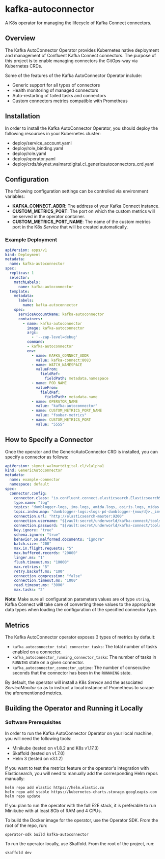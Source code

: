 # kafka-autoconnector

A K8s operator for managing the lifecycle of Kafka Connect connectors.

## Overview

The Kafka AutoConnector Operator provides Kubernetes native deployment and management of Confluent Kafka Connect connectors. The purpose of this project is to enable managing connectors the GitOps-way via Kubernetes CRDs.

Some of the features of the Kafka AutoConnector Operator include:

* Generic support for all types of connectors
* Health monitoring of managed connectors
* Auto-restarting of failed tasks and connectors
* Custom connectors metrics compatible with Prometheus

## Installation

In order to install the Kafka AutoConnector Operator, you should deploy the following resources in your Kubernetes cluster:

* deploy/service_account.yaml
* deploy/role_binding.yaml
* deploy/role.yaml
* deploy/operator.yaml
* deploy/crds/skynet.walmartdigital.cl_genericautoconnectors_crd.yaml

## Configuration

The following configuration settings can be controlled via environment variables:

* **KAFKA_CONNECT_ADDR**: The address of your Kafka Connect instance.
* **CUSTOM_METRICS_PORT**: The port on which the custom metrics will be served in the operator container.
* **CUSTOM_METRICS_PORT_NAME**: The name of the custom metrics port in the K8s *Service* that will be created automatically.

### Example Deployment

```yaml
apiVersion: apps/v1
kind: Deployment
metadata:
  name: kafka-autoconnector
spec:
  replicas: 1
  selector:
    matchLabels:
      name: kafka-autoconnector
  template:
    metadata:
      labels:
        name: kafka-autoconnector
    spec:
      serviceAccountName: kafka-autoconnector
      containers:
        - name: kafka-autoconnector
          image: kafka-autoconnector
          args:
            - '--zap-level=debug'
          command:
          - kafka-autoconnector
          env:
            - name: KAFKA_CONNECT_ADDR
              value: kafka-connect:8083
            - name: WATCH_NAMESPACE
              valueFrom:
                fieldRef:
                  fieldPath: metadata.namespace
            - name: POD_NAME
              valueFrom:
                fieldRef:
                  fieldPath: metadata.name
            - name: OPERATOR_NAME
              value: "kafka-autoconnector"
            - name: CUSTOM_METRICS_PORT_NAME
              value: "foobar-metrics"
            - name: CUSTOM_METRICS_PORT
              value: "5555"
```

## How to Specify a Connector

Once the operator and the GenericAutoConnector CRD is installed, you can specify a connector as follows:

```yaml
apiVersion: skynet.walmartdigital.cl/v1alpha1
kind: GenericAutoConnector
metadata:
  name: example-connector
  namespace: default
spec:
  connector.config:
    connector.class: "io.confluent.connect.elasticsearch.ElasticsearchSinkConnector"
    type.name: "log"
    topics: "dumblogger-logs,_ims.logs,_amida.logs,_osiris.logs,_midas.logs,_kimun.logs"
    topic.index.map: "dumblogger-logs:<logs-pd-dumblogger-{now/d}>,_ims.logs:<logs-pd-ims-{now/d}>,_amida.logs:<logs-pd-amida-{now/d}>,_osiris.logs:<logs-pd-osiris-{now/d}>,_midas.logs:<logs-pd-midas-{now/d}>,_kimun.logs:<logs-pd-kimun-{now/d}>"
    connection.url: "http://elasticsearch-master:9200"
    connection.username: "${vault:secret/underworld/kafka-connect/tools/elasticlogs:username}"
    connection.password: "${vault:secret/underworld/kafka-connect/tools/elasticlogs:password}"
    key.ignore: "true"
    schema.ignore: "true"
    behavior.on.malformed.documents: "ignore"
    batch.size: "200"
    max.in.flight.requests: "5"
    max.buffered.records: "20000"
    linger.ms: "1"
    flush.timeout.ms: "10000"
    max.retries: "5"
    retry.backoff.ms: "100"
    connection.compression: "false"
    connection.timeout.ms: "1000"
    read.timeout.ms: "3000"
    max.tasks: "2"
```

**Note**: Make sure all configuration parameters values are of type `string`, Kafka Connect will take care of converting these values to the appropriate data types when loading the configuration of the specified connector type.

## Metrics

The Kafka AutoConnector operator exposes 3 types of metrics by default:

* `kafka_autoconnector_total_connector_tasks`: The total number of tasks enabled on a connector.
* `kafka_autoconnector_running_connector_tasks`: The number of tasks in `RUNNING` state on a given connector.
* `kafka_autoconnector_connector_uptime`: The number of consecutive seconds that the connector has been in the `RUNNNING` state. 

By default, the operator will install a K8s *Service* and the associated *ServiceMonitor* so as to instruct a local instance of Prometheus to scrape the aforementioned metrics.

## Building the Operator and Running it Locally

### Software Prerequisites

In order to run the Kafka AutoConnector Operator on your local machine, you will need the following tools:

* Minikube (tested on v1.8.2 and K8s v1.17.3)
* Skaffold (tested on v1.7.0)
* Helm 3 (tested on v3.1.2)

If you want to test the metrics feature or the operator's integration with Elasticsearch, you will need to manually add the corresponding Helm repos manually:

```
helm repo add elastic https://helm.elastic.co
helm repo add stable https://kubernetes-charts.storage.googleapis.com
helm repo update
```

If you plan to run the operator with the full E2E stack, it is preferable to run Minikube with at least 8Gb of RAM and 4 CPUs. 

To build the Docker image for the operator, use the Operator SDK. From the root of the repo, run:
```
operator-sdk build kafka-autoconnector
```
To run the operator locally, use Skaffold. From the root of the project, run:
```
skaffold dev
```
